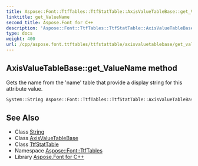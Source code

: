 ```yaml
---
title: Aspose::Font::TtfTables::TtfStatTable::AxisValueTableBase::get_ValueName method
linktitle: get_ValueName
second_title: Aspose.Font for C++
description: 'Aspose::Font::TtfTables::TtfStatTable::AxisValueTableBase::get_ValueName method. Gets the name from the ''name'' table that provide a display string for this attribute value in C++.'
type: docs
weight: 400
url: /cpp/aspose.font.ttftables/ttfstattable/axisvaluetablebase/get_valuename/
---
```

## AxisValueTableBase::get_ValueName method


Gets the name from the 'name' table that provide a display string for this attribute value.

```cpp
System::String Aspose::Font::TtfTables::TtfStatTable::AxisValueTableBase::get_ValueName()
```

## See Also

* Class [String](../../../../system/string/)
* Class [AxisValueTableBase](../)
* Class [TtfStatTable](../../)
* Namespace [Aspose::Font::TtfTables](../../../)
* Library [Aspose.Font for C++](../../../../)
